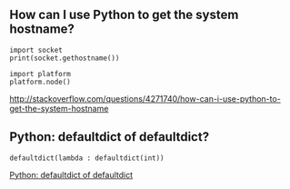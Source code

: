## How can I use Python to get the system hostname?

    import socket
    print(socket.gethostname())

    import platform
    platform.node()

http://stackoverflow.com/questions/4271740/how-can-i-use-python-to-get-the-system-hostname


## Python: defaultdict of defaultdict?

    defaultdict(lambda : defaultdict(int))

[Python: defaultdict of defaultdict](http://stackoverflow.com/questions/5029934/python-defaultdict-of-defaultdict)
